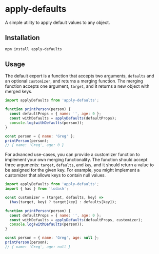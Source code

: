 # apply-defaults
A simple utility to apply default values to any object.

## Installation

```bash
npm install apply-defaults
```


## Usage

The default export is a function that accepts two arguments, `defaults` and an optional `customizer`, and returns a merging function. The merging function accepts one argument, `target`, and it returns a new object with merged keys.

```javascript
import applyDefaults from 'apply-defaults';

function printPerson(person) {
  const defaultProps = { name: '', age: 0 };
  const withDefaults = applyDefaults(defaultProps);
  console.log(withDefaults(person));
}

const person = { name: 'Greg' };
printPerson(person);
// { name: 'Greg', age: 0 }
```

For advanced use-cases, you can provide a customizer function to implement your own merging functionality. The function should accept three arguments: `target`, `defaults`, and `key`, and it should return a value to be assigned for the given key. For example, you might implement a customizer that allows keys to contain null values.

```javascript
import applyDefaults from 'apply-defaults';
import { has } from 'lodash';

const customizer = (target, defaults, key) =>
  (has(target, key) ? target[key] : defaults[key]);

function printPerson(person) {
  const defaultProps = { name: '', age: 0 };
  const withDefaults = applyDefaults(defaultProps, customizer);
  console.log(withDefaults(person));
}

const person = { name: 'Greg', age: null };
printPerson(person);
// { name: 'Greg', age: null }
```
